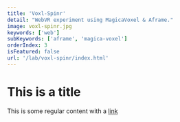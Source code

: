 ```yaml
---
title: 'Voxl-Spinr'
detail: "WebVR experiment using MagicaVoxel & Aframe."
image: voxl-spinr.jpg
keywords: ['web']
subKeywords: ['aframe', 'magica-voxel']
orderIndex: 3
isFeatured: false
url: '/lab/voxl-spinr/index.html'
---
```


# This is a title

This is some regular content with a [link](https://google.com)